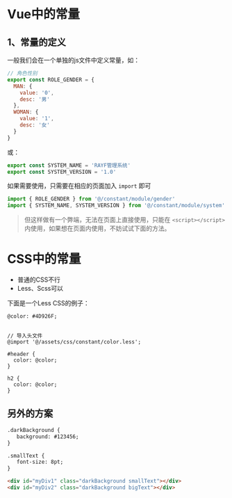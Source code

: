 # Vue中的常量

## 1、常量的定义

一般我们会在一个单独的js文件中定义常量，如：

```js
// 角色性别
export const ROLE_GENDER = {
  MAN: {
    value: '0',
    desc: '男'
  },
  WOMAN: {
    value: '1',
    desc: '女'
  }
}
```

或：

```js
export const SYSTEM_NAME = 'RAYF管理系统'
export const SYSTEM_VERSION = '1.0'
```

如果需要使用，只需要在相应的页面加入 `import` 即可

```js
import { ROLE_GENDER } from '@/constant/module/gender'
import { SYSTEM_NAME, SYSTEM_VERSION } from '@/constant/module/system' 
```

> 但这样做有一个弊端，无法在页面上直接使用，只能在 `<script></script>` 内使用，如果想在页面内使用，不妨试试下面的方法。





# CSS中的常量

* 普通的CSS不行
* Less、Scss可以



下面是一个Less CSS的例子：

```less
@color: #4D926F;


// 导入头文件
@import '@/assets/css/constant/color.less';

#header {
  color: @color;
}

h2 {
  color: @color;
}
```



## 另外的方案

```html
.darkBackground {
   background: #123456;
}

.smallText {
   font-size: 8pt;
}

<div id="myDiv1" class="darkBackground smallText"></div>
<div id="myDiv2" class="darkBackground bigText"></div>
```

